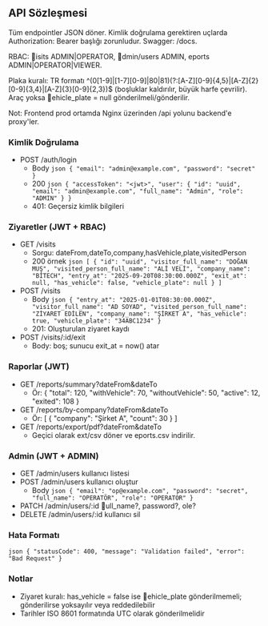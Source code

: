 ﻿## API Sözleşmesi

Tüm endpointler JSON döner. Kimlik doğrulama gerektiren uçlarda Authorization: Bearer <token> başlığı zorunludur. Swagger: /docs.

RBAC: isits  ADMIN|OPERATOR, dmin/users  ADMIN, eports  ADMIN|OPERATOR|VIEWER.

Plaka kuralı: TR formatı  ^(0[1-9]|[1-7][0-9]|80|81)(?:[A-Z][0-9]{4,5}|[A-Z]{2}[0-9]{3,4}|[A-Z]{3}[0-9]{2,3})$ (boşluklar kaldırılır, büyük harfe çevrilir). Araç yoksa ehicle_plate = null gönderilmeli/gönderilir.

Not: Frontend prod ortamda Nginx üzerinden /api yolunu backend'e proxy'ler.

### Kimlik Doğrulama
- POST /auth/login
  - Body
    `json
    { "email": "admin@example.com", "password": "secret" }
    `
  - 200
    `json
    {
      "accessToken": "<jwt>",
      "user": { "id": "uuid", "email": "admin@example.com", "full_name": "Admin", "role": "ADMIN" }
    }
    `
  - 401: Geçersiz kimlik bilgileri

### Ziyaretler (JWT + RBAC)
- GET /visits
  - Sorgu: dateFrom,dateTo,company,hasVehicle,plate,visitedPerson
  - 200 örnek
    `json
    [
      {
        "id": "uuid",
        "visitor_full_name": "DOĞAN MUŞ",
        "visited_person_full_name": "ALİ VELİ",
        "company_name": "BİTECH",
        "entry_at": "2025-09-20T08:30:00.000Z",
        "exit_at": null,
        "has_vehicle": false,
        "vehicle_plate": null
      }
    ]
    `
- POST /visits
  - Body
    `json
    {
      "entry_at": "2025-01-01T08:30:00.000Z",
      "visitor_full_name": "AD SOYAD",
      "visited_person_full_name": "ZİYARET EDİLEN",
      "company_name": "ŞİRKET A",
      "has_vehicle": true,
      "vehicle_plate": "34ABC1234"
    }
    `
  - 201: Oluşturulan ziyaret kaydı
- POST /visits/:id/exit
  - Body: boş; sunucu exit_at = now() atar

### Raporlar (JWT)
- GET /reports/summary?dateFrom&dateTo
  - Ör: { "total": 120, "withVehicle": 70, "withoutVehicle": 50, "active": 12, "exited": 108 }
- GET /reports/by-company?dateFrom&dateTo
  - Ör: [ { "company": "Şirket A", "count": 30 } ]
- GET /reports/export/pdf?dateFrom&dateTo
  - Geçici olarak 	ext/csv döner ve eports.csv indirilir.

### Admin (JWT + ADMIN)
- GET /admin/users  kullanıcı listesi
- POST /admin/users  kullanıcı oluştur
  - Body
    `json
    { "email": "op@example.com", "password": "secret", "full_name": "OPERATÖR", "role": "OPERATOR" }
    `
- PATCH /admin/users/:id  ull_name?, password?, ole?
- DELETE /admin/users/:id  kullanıcı sil

### Hata Formatı
`json
{ "statusCode": 400, "message": "Validation failed", "error": "Bad Request" }
`

### Notlar
- Ziyaret kuralı: has_vehicle = false ise ehicle_plate gönderilmemeli; gönderilirse yoksayılır veya reddedilebilir
- Tarihler ISO 8601 formatında UTC olarak gönderilmelidir
